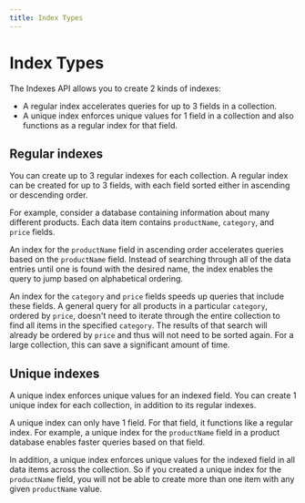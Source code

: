 ```yaml
---
title: Index Types
---
```


# Index Types

The Indexes API allows you to create 2 kinds of indexes:

- A regular index accelerates queries for up to 3 fields in a collection.
- A unique index enforces unique values for 1 field in a collection and also functions as a regular index for that field.

## Regular indexes

You can create up to 3 regular indexes for each collection. A regular index can be created for up to 3 fields, with each field sorted either in ascending or descending order.

For example, consider a database containing information about many different products. Each data item contains `productName`, `category`, and `price` fields.

An index for the `productName` field in ascending order accelerates queries based on the `productName` field. Instead of searching through all of the data entries until one is found with the desired name, the index enables the query to jump based on alphabetical ordering.

An index for the `category` and `price` fields speeds up queries that include these fields. A general query for all products in a particular `category`, ordered by `price`, doesn't need to iterate through the entire collection to find all items in the specified `category`. The results of that search will already be ordered by `price` and thus will not need to be sorted again. For a large collection, this can save a significant amount of time.

## Unique indexes

A unique index enforces unique values for an indexed field. You can create 1 unique index for each collection, in addition to its regular indexes.

A unique index can only have 1 field. For that field, it functions like a regular index. For example, a unique index for the `productName` field in a product database enables faster queries based on that field.

In addition, a unique index enforces unique values for the indexed field in all data items across the collection. So if you created a unique index for the `productName` field, you will not be able to create more than one item with any given `productName` value.